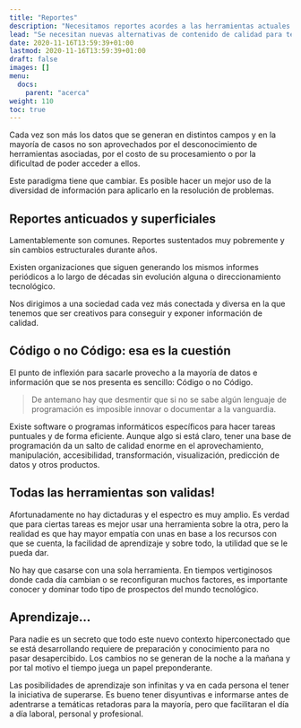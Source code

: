 ```yaml
---
title: "Reportes"
description: "Necesitamos reportes acordes a las herramientas actuales."
lead: "Se necesitan nuevas alternativas de contenido de calidad para tener una radiografía completa de nuestras playas."
date: 2020-11-16T13:59:39+01:00
lastmod: 2020-11-16T13:59:39+01:00
draft: false
images: []
menu:
  docs:
    parent: "acerca"
weight: 110
toc: true
---
```


Cada vez son más los datos que se generan en distintos campos y en la mayoría de casos no son aprovechados por el desconocimiento de herramientas asociadas, por el costo de su procesamiento o por la dificultad de poder acceder a ellos.

Este paradigma tiene que cambiar. Es posible hacer un mejor uso de la diversidad de información para aplicarlo en la resolución de problemas.

## Reportes anticuados y superficiales

Lamentablemente son comunes. Reportes sustentados muy pobremente y sin cambios estructurales durante años. 

Existen organizaciones que siguen generando los mismos informes periódicos a lo largo de décadas sin evolución alguna o direccionamiento tecnológico.

Nos dirigimos a una sociedad cada vez más conectada y diversa en la que tenemos que ser creativos para conseguir y exponer información de calidad.

## Código o no Código: esa es la cuestión

El punto de inflexión para sacarle provecho a la mayoría de datos e información que se nos presenta es sencillo: Código o no Código.

>De antemano hay que desmentir que si no se sabe algún lenguaje de programación es imposible innovar o documentar a la vanguardia. 

Existe software o programas informáticos específicos para hacer tareas puntuales y de forma eficiente. Aunque algo si está claro, tener una base de programación da un salto de calidad enorme en el aprovechamiento, manipulación, accesibilidad, transformación, visualización, predicción de datos y otros productos.

## Todas las herramientas son validas!

Afortunadamente no hay dictaduras y el espectro es muy amplio. Es verdad que para ciertas tareas es mejor usar una herramienta sobre la otra, pero la realidad es que hay mayor empatía con unas en base a los recursos con que se cuenta, la facilidad de aprendizaje y sobre todo, la utilidad que se le pueda dar.

No hay que casarse con una sola herramienta. En tiempos vertiginosos donde cada día cambian o se reconfiguran muchos factores, es importante conocer y dominar todo tipo de prospectos del mundo tecnológico.

## Aprendizaje...

Para nadie es un secreto que todo este nuevo contexto hiperconectado que se está desarrollando requiere de preparación y conocimiento para no pasar desapercibido. Los cambios no se generan de la noche a la mañana y por tal motivo el tiempo juega un papel preponderante.

Las posibilidades de aprendizaje son infinitas y va en cada persona el tener la iniciativa de superarse. Es bueno tener disyuntivas e informarse antes de adentrarse a temáticas retadoras para la mayoría, pero que facilitaran el día a día laboral, personal y profesional. 




